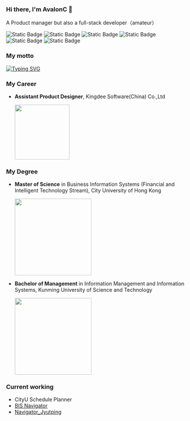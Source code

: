 ### Hi there, I'm AvalonC 👋
A Product manager but also a full-stack developer（amateur）

![Static Badge](https://img.shields.io/badge/Java-%23000000?style=flat-square&logo=openjdk&logoColor=white)
![Static Badge](https://img.shields.io/badge/Anaconda-%2344A833?style=flat-square&logo=anaconda&logoColor=white)
![Static Badge](https://img.shields.io/badge/HTML-%23E34F26?style=flat-square&logo=html5&logoColor=white)
![Static Badge](https://img.shields.io/badge/Sass-%23CC6699?style=flat-square&logo=sass&logoColor=white)
![Static Badge](https://img.shields.io/badge/JavaScript-%23F7DF1E?style=flat-square&logo=javascript&logoColor=black)
![Static Badge](https://img.shields.io/badge/JQuery-%230769AD?style=flat-square&logo=jquery&logoColor=white)

### My motto

<a href="https://git.io/typing-svg"><img src="https://readme-typing-svg.demolab.com?font=Inter&duration=3000&pause=1000&color=58B2DC&width=435&lines=Memento+Mori;%E5%87%A1%E4%BA%BA%E7%BB%88%E6%9C%89%E4%B8%80%E6%AD%BB" alt="Typing SVG" /></a>

### My Career
- **Assistant Product Designer**, Kingdee Software(China) Co.,Ltd
  
  <img src="https://cdn-yx.kingdee.com/kd_pro/1536230697407890389/202307/6726707302482790.png" width = 150px/>

### My Degree
- **Master of Science** in Business Information Systems (Financial and Intelligent Technology Stream), City University of Hong Kong

  <img src="https://template.cityu.edu.hk/template/v2/logo/CityU/CityU_Horizontal_Logo_CMYK.svg" width = 210px/>

- **Bachelor of Management** in Information Management and Information Systems, Kunming University of Science and Technology

  <img src="https://www.kust.edu.cn/images/logo10.png" width = 210px />


### Current working
- CityU Schedule Planner
- [BIS Navigator](https://avalonc.github.io/MScBIS/)
- [Navigator_Jyutping](https://avalonc.github.io/navigator_jyutping/)


